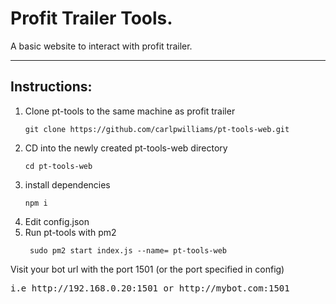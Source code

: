 # Profit Trailer Tools.
A basic website to interact with profit trailer.
___
## Instructions:
<ol>
<li> Clone pt-tools to the same machine as profit trailer

    git clone https://github.com/carlpwilliams/pt-tools-web.git 

<li> CD into the newly created pt-tools-web directory

    cd pt-tools-web

<li> install dependencies

    npm i

<li> Edit config.json

<li> Run pt-tools with pm2

     sudo pm2 start index.js --name= pt-tools-web
</ol>
Visit your bot url with the port 1501 (or the port specified in config)
<pre>i.e http://192.168.0.20:1501 or http://mybot.com:1501</pre>